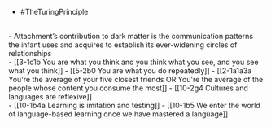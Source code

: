 - #TheTuringPrinciple
<br>
- Attachment’s contribution to dark matter is the communication patterns the infant uses and acquires to establish its ever-widening circles of relationships
<br>
- [[3-1c1b You are what you think and you think what you see, and you see what you think]]
- [[5-2b0 You are what you do repeatedly]]
- [[2-1a1a3a You're the average of your five closest friends OR You're the average of the people whose content you consume the most]]
- [[10-2g4 Cultures and languages are reflexive]]
<br>
- [[10-1b4a Learning is imitation and testing]]
- [[10-1b5 We enter the world of language-based learning once we have mastered a language]]
